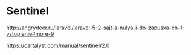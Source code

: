 # Sentinel

http://angrydeer.ru/laravel/laravel-5-2-sajt-s-nulya-i-do-zapuska-ch-1-vstuplenie#more-9

https://cartalyst.com/manual/sentinel/2.0